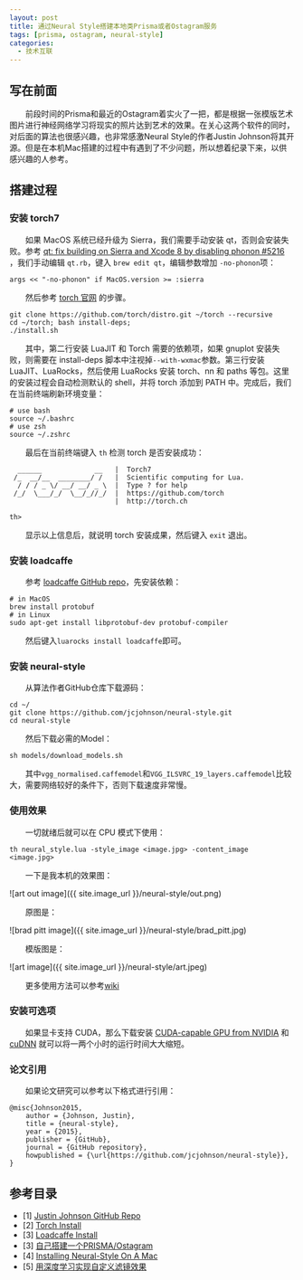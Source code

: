 ```yaml
---
layout: post
title: 通过Neural Style搭建本地类Prisma或者Ostagram服务
tags: [prisma, ostagram, neural-style]
categories:
  - 技术互联
---
```


## 写在前面

　　前段时间的Prisma和最近的Ostagram着实火了一把，都是根据一张模版艺术图片进行神经网络学习将现实的照片达到艺术的效果。在关心这两个软件的同时，对后面的算法也很感兴趣，也非常感激Neural Style的作者Justin Johnson将其开源。但是在本机Mac搭建的过程中有遇到了不少问题，所以想着纪录下来，以供感兴趣的人参考。

## 搭建过程

### 安装 torch7　

　　如果 MacOS 系统已经升级为 Sierra，我们需要手动安装 qt，否则会安装失败。参考 [qt: fix building on Sierra and Xcode 8 by disabling phonon #5216](https://github.com/Homebrew/homebrew-core/pull/5216) ，我们手动编辑 `qt.rb`，键入 `brew edit qt`，编辑参数增加 `-no-phonon`项：

```
args << "-no-phonon" if MacOS.version >= :sierra
```

　　然后参考 [torch 官网](http://torch.ch/docs/getting-started.html) 的步骤。

```
git clone https://github.com/torch/distro.git ~/torch --recursive
cd ~/torch; bash install-deps;
./install.sh
```

　　其中，第二行安装 LuaJIT 和 Torch 需要的依赖项，如果 gnuplot 安装失败，则需要在 install-deps 脚本中注视掉`--with-wxmac`参数。第三行安装 LuaJIT、LuaRocks，然后使用 LuaRocks 安装 torch、nn 和 paths 等包。这里的安装过程会自动检测默认的 shell，并将 torch 添加到 PATH 中。完成后，我们在当前终端刷新环境变量：

```
# use bash
source ~/.bashrc
# use zsh
source ~/.zshrc
```

　　最后在当前终端键入 `th` 检测 torch 是否安装成功：

```
  ______             __   |  Torch7
 /_  __/__  ________/ /   |  Scientific computing for Lua.
  / / / _ \/ __/ __/ _ \  |  Type ? for help
 /_/  \___/_/  \__/_//_/  |  https://github.com/torch
                          |  http://torch.ch

th>
```

　　显示以上信息后，就说明 torch 安装成果，然后键入 `exit` 退出。

### 安装 loadcaffe

　　参考 [loadcaffe GitHub repo](https://github.com/szagoruyko/loadcaffe)，先安装依赖：

```
# in MacOS
brew install protobuf
# in Linux
sudo apt-get install libprotobuf-dev protobuf-compiler
```

　　然后键入`luarocks install loadcaffe`即可。

### 安装 neural-style

　　从算法作者GitHub仓库下载源码：

```
cd ~/
git clone https://github.com/jcjohnson/neural-style.git
cd neural-style
```

　　然后下载必需的Model：

```
sh models/download_models.sh
```

　　其中`vgg_normalised.caffemodel`和`VGG_ILSVRC_19_layers.caffemodel`比较大，需要网络较好的条件下，否则下载速度非常慢。

### 使用效果

　　一切就绪后就可以在 CPU 模式下使用：

```
th neural_style.lua -style_image <image.jpg> -content_image <image.jpg>
```

　　一下是我本机的效果图：

![art out image]({{ site.image_url }}/neural-style/out.png)

　　原图是：

![brad pitt image]({{ site.image_url }}/neural-style/brad_pitt.jpg)

　　模版图是：

![art image]({{ site.image_url }}/neural-style/art.jpeg)

　　更多使用方法可以参考[wiki](https://github.com/jcjohnson/neural-style/wiki)

### 安装可选项

　　如果显卡支持 CUDA，那么下载安装 [CUDA-capable GPU from NVIDIA](https://developer.nvidia.com/cuda-gpus) 和 [cuDNN](https://developer.nvidia.com/cudnn) 就可以将一两个小时的运行时间大大缩短。

### 论文引用

　　如果论文研究可以参考以下格式进行引用：

	@misc{Johnson2015,
	  	author = {Johnson, Justin},
  		title = {neural-style},
	  	year = {2015},
  		publisher = {GitHub},
	  	journal = {GitHub repository},
  		howpublished = {\url{https://github.com/jcjohnson/neural-style}},
	}


## 参考目录
- [1] [Justin Johnson GitHub Repo](https://github.com/jcjohnson/neural-style)
- [2] [Torch Install](http://torch.ch/docs/getting-started.html)
- [3] [Loadcaffe Install](https://github.com/szagoruyko/loadcaffe)
- [3] [自己搭建一个PRISMA/Ostagram](自己搭建一个PRISMA/Ostagram)
- [4] [Installing Neural-Style On A Mac](https://medium.com/@eterps/installing-neural-style-on-a-mac-baf695d7256b#.mx5kbnndj)
- [5] [用深度学习实现自定义滤镜效果](https://mintisan.github.io/notes/neural-style-with-mac.html)

